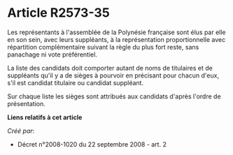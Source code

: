 # Article R2573-35

Les représentants à l'assemblée de la Polynésie française sont élus par elle en son sein, avec leurs suppléants, à la
représentation proportionnelle avec répartition complémentaire suivant la règle du plus fort reste, sans panachage ni vote
préférentiel.

La liste des candidats doit comporter autant de noms de titulaires et de suppléants qu'il y a de sièges à pourvoir en
précisant pour chacun d'eux, s'il est candidat titulaire ou candidat suppléant.

Sur chaque liste les sièges sont attribués aux candidats d'après l'ordre de présentation.

**Liens relatifs à cet article**

_Créé par_:

  - Décret n°2008-1020 du 22 septembre 2008 - art. 2
